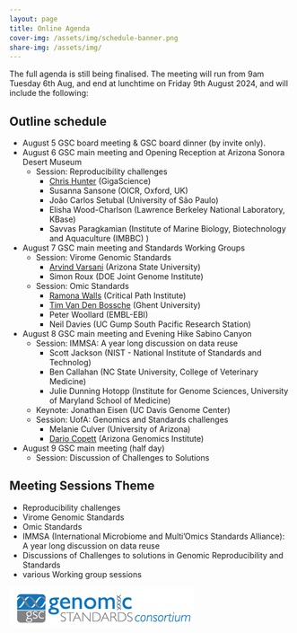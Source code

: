 ```yaml
---
layout: page
title: Online Agenda
cover-img: /assets/img/schedule-banner.png
share-img: /assets/img/
---
```


The full agenda is still being finalised. 
The meeting will run from 9am Tuesday 6th Aug, and end at lunchtime on Friday 9th August 2024, and will include the following:

## Outline schedule 

* August 5 GSC board meeting & GSC board dinner (by invite only).
* August 6 GSC main meeting and Opening Reception at Arizona Sonora Desert Museum 
  * Session: Reproducibility challenges
    * [Chris Hunter](https://www.linkedin.com/in/chr1shunter/) (GigaScience) 
    * Susanna Sansone (OICR, Oxford, UK)
    * João Carlos Setubal (University of São Paulo)
    * Elisha Wood-Charlson (Lawrence Berkeley National Laboratory, KBase)
    * Savvas Paragkamian (Institute of Marine Biology, Biotechnology and Aquaculture (IMBBC) )
* August 7 GSC main meeting and Standards Working Groups 
  * Session: Virome Genomic Standards
    * [Arvind Varsani](https://search.asu.edu/profile/3050059) (Arizona State University)
    * Simon Roux (DOE Joint Genome Institute)
  * Session: Omic Standards
    * [Ramona Walls](https://www.linkedin.com/in/ramona-walls-41aa7599/) (Critical Path Institute)
    * [Tim Van Den Bossche](https://www.linkedin.com/in/vandenbosschetim) (Ghent University)
    * Peter Woollard (EMBL-EBI)
    * Neil Davies (UC Gump South Pacific Research Station)
* August 8 GSC main meeting and Evening Hike Sabino Canyon
  * Session: IMMSA: A year long discussion on data reuse
    * Scott Jackson (NIST - National Institute of Standards and Technolog)
    * Ben Callahan (NC State University, College of Veterinary Medicine)
    * Julie Dunning Hotopp (Institute for Genome Sciences, University of Maryland School of Medicine)
  * Keynote: Jonathan Eisen (UC Davis Genome Center)
  * Session: UofA:  Genomics and Standards challenges 
    * Melanie Culver (University of Arizona)
    * [Dario Copett](https://www.linkedin.com/in/dario-copetti-65ba528/) (Arizona Genomics Institute)
* August 9 GSC main meeting (half day)
  * Session: Discussion of Challenges to Solutions



## Meeting Sessions Theme

 * Reproducibility challenges
 * Virome Genomic Standards
 * Omic Standards
 * IMMSA (International Microbiome and Multi’Omics Standards Alliance): A year long discussion on data reuse
 * Discussions of Challenges to solutions in Genomic Reproducibility and Standards 
 * various Working group sessions






<!-- <iframe src="https://calendar.google.com/calendar/embed?height=600&wkst=2&bgcolor=%23ffffff&ctz=Asia%2FBangkok&mode=WEEK&src=OTkwMGE0M2ZlMzJjNWE3YWU2OTVhOTdkOTRhOWQ0ZDA0Y2FlMWU5M2M5MjVlNDNmYWNlYTVmZGY1YTRhOTAzNEBncm91cC5jYWxlbmRhci5nb29nbGUuY29t&src=Z2Vuc2MtYm9hcmRAZ29vZ2xlZ3JvdXBzLmNvbQ&color=%237CB342&color=%237CB342" style="border:solid 1px #777" width="900" height="600" frameborder="0" scrolling="no"></iframe>
-->




[ ![GenSC](../assets/img/gsc_logo_sml.png) ](https://www.gensc.org/)